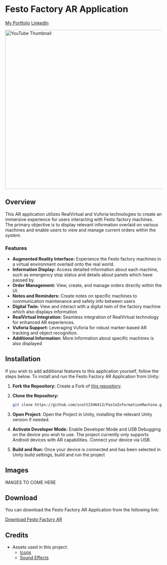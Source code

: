 # Festo Factory AR Application
[My Portfolio](https://scottmurphywales.wixsite.com/scott-murphy-portfol)
[LinkedIn](https://www.linkedin.com/in/scott-murphy-506993216/)

[<img src="https://img.youtube.com/vi/2zJ5u35rqm0/maxresdefault.jpg" alt="YouTube Thumbnail" width="512"/>](https://www.youtube.com/watch?v=2zJ5u35rqm0)

## Overview

This AR application utilizes RealVirtual and Vuforia technologies to create an immersive experience for users interacting with Festo factory machines. The primary objective is to display relevant information overlaid on various machines and enable users to view and manage current orders within the system.

### Features

- **Augmented Reality Interface:** Experience the Festo factory machines in a virtual environment overlaid onto the real world.
- **Information Display:** Access detailed information about each machine, such as emergency stop status and details about panels which have passed by.
- **Order Management:** View, create, and manage orders directly within the UI.
- **Notes and Reminders:** Create notes on specific machines to communication maintenance and safety info between users
- **Digital Twin:** View and interact with a digital twin of the factory machine which also displays information
- **RealVirtual Integration:** Seamless integration of RealVirtual technology for enhanced AR experiences.
- **Vuforia Support:** Leveraging Vuforia for robust marker-based AR tracking and object recognition.
- **Additional Information:** More information about specific machines is also displayed 

## Installation

If you wish to add additional features to this application yourself, follow the steps below.
To install and run the Festo Factory AR Application from Unity:
1. **Fork the Repository:**
   Create a Fork of [this repository](https://github.com/scott2346413/FestoInformationMachine).
   
2. **Clone the Repository:**
   ```bash
   git clone https://github.com/scott2346413/FestoInformationMachine.git
   ```
3. **Open Project:**
   Open the Project in Unity, installing the relevant Unity version if needed.

4. **Activate Developer Mode:**
   Enable Developer Mode and USB Debugging on the device you wish to use. The project currently only supports Android devices with AR capabilities.
   Connect your device via USB.
   
6. **Build and Run:**
   Once your device is connected and has been selected in Unity build settings, build and run the project

## Images

IMAGES TO COME HERE

## Download

You can download the Festo Factory AR Application from the following link:

[Download Festo Factory AR](https://link-to-download-app)

## Credits

- Assets used in this project:
  - [Icons](https://www.iconfinder.com/)
  - [Sound Effects](https://pixabay.com/sound-effects/interface-124464/)
